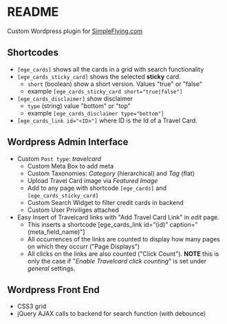 # README

Custom Wordpress plugin for [SimpleFlying.com](https://simpleflying.com)

## Shortcodes

 * `[ege_cards]` shows all the cards in a grid with search functionality
 * `[ege_cards_sticky_card]` shows the selected **sticky** card.
    * `short` (boolean) show a short version. Values "true" or "false" 
    * example `[ege_cards_sticky_card short="true|false"]`
 * `[ege_cards_disclaimer]` show disclaimer
    * `type` (string) value "bottom" or "top"
    * example `[ege_cards_disclaimer type="bottom"]`
 * `[ege_cards_link id="<ID>"]` where ID is the Id of a Travel Card.


## Wordpress Admin Interface

* Custom `Post type`: *travelcard*
    * Custom Meta Box to add meta
    * Custom Taxonomies: *Category* (hierarchical) and *Tag* (flat)
    * Upload Travel Card image via *Featured Image*
    * Add to any page with shortcode `[ege_cards]` and `[ege_cards_sticky_card]`
    * Custom Search Widget to filter credit cards in backend
    * Custom User Priviliges attached
* Easy Insert of Travelcard links with "Add Travel Card Link" in *edit* page.
    * This inserts a shortcode [ege_cards_link id="(id)" caption="(meta_field_name)"]
    * All occurrences of the links are counted to display how many pages on which they occurr ("Page Displays")
    * All clicks on the links are also counted ("Click Count"). **NOTE** this is only the case if "*Enable Travelcard click counting*" is set under *general* settings.

## Wordpress Front End
 
 * CSS3 grid
 * jQuery AJAX calls to backend for search function (with debounce)
